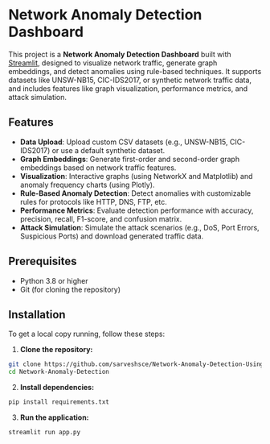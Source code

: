 # Network Anomaly Detection Dashboard

This project is a **Network Anomaly Detection Dashboard** built with [Streamlit](https://streamlit.io/), designed to visualize network traffic, generate graph embeddings, and detect anomalies using rule-based techniques. It supports datasets like UNSW-NB15, CIC-IDS2017, or synthetic network traffic data, and includes features like graph visualization, performance metrics, and attack simulation.

## Features
- **Data Upload**: Upload custom CSV datasets (e.g., UNSW-NB15, CIC-IDS2017) or use a default synthetic dataset.
- **Graph Embeddings**: Generate first-order and second-order graph embeddings based on network traffic features.
- **Visualization**: Interactive graphs (using NetworkX and Matplotlib) and anomaly frequency charts (using Plotly).
- **Rule-Based Anomaly Detection**: Detect anomalies with customizable rules for protocols like HTTP, DNS, FTP, etc.
- **Performance Metrics**: Evaluate detection performance with accuracy, precision, recall, F1-score, and confusion matrix.
- **Attack Simulation**: Simulate the attack scenarios (e.g., DoS, Port Errors, Suspicious Ports) and download generated traffic data.

## Prerequisites
- Python 3.8 or higher
- Git (for cloning the repository)

## Installation

To get a local copy running, follow these steps:

1. **Clone the repository:**

```bash
git clone https://github.com/sarveshsce/Network-Anomaly-Detection-Using-Graph-Embedding.git
cd Network-Anomaly-Detection
```

2. **Install dependencies:**

```bash
pip install requirements.txt
```


3. **Run the application:**

```bash
streamlit run app.py
```


